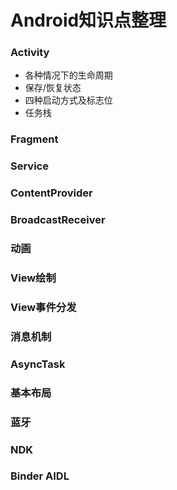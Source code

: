 # Android知识点整理

### Activity

- 各种情况下的生命周期
- 保存/恢复状态
- 四种启动方式及标志位
- 任务栈

### Fragment

### Service

### ContentProvider

### BroadcastReceiver

### 动画

### View绘制

### View事件分发

### 消息机制

### AsyncTask

### 基本布局

### 蓝牙

### NDK

### Binder AIDL

